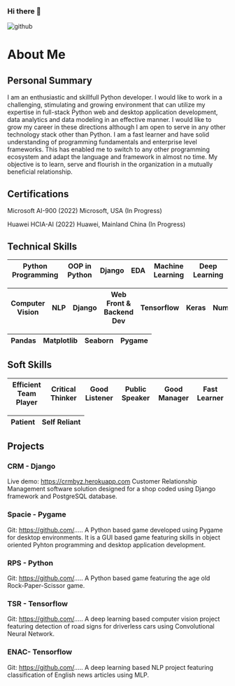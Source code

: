 ### Hi there 👋
![github](https://img.shields.io/badge/GitHub-000000?style=for-the-badge&logo=GitHub&logoColor=white)
# About Me
## Personal Summary 
I am an enthusiastic and skillfull Python developer. I would like to work in a challenging, stimulating and growing environment that can utilize my expertise in full-stack Python web and desktop application development, data analytics and data modeling in an effective manner. I would like to grow my career in these directions although I am open to serve in any other technology stack other than Python. I am a fast learner and have solid understanding of programming fundamentals and enterprise level frameworks. This has enabled me to switch to any other programming ecosystem and adapt the language and framework in almost no time. My objective is to learn, serve and flourish in the organization in a mutually beneficial relationship.

## Certifications
Microsoft AI-900 (2022) 
Microsoft, USA (In Progress)

Huawei HCIA-AI (2022) 
Huawei, Mainland China (In Progress)
<!--
**Zain0909012/Zain0909012** is a ✨ _special_ ✨ repository because its `README.md` (this file) appears on your GitHub profile.

Here are some ideas to get you started:

- 🔭 I’m currently working on ...
- 🌱 I’m currently learning ...
- 👯 I’m looking to collaborate on ...
- 🤔 I’m looking for help with ...
- 💬 Ask me about ...
- 📫 How to reach me: ...
- 😄 Pronouns: ...
- ⚡ Fun fact: ...
-->
## Technical Skills

|Python Programming  |OOP in Python | Django |EDA |Machine Learning |Deep Learning
| ------------- | ------------- | ------------- | ------------- | ------------- | ------------- 

|Computer Vision   |NLP | Django |Web Front & Backend Dev | Tensorflow |Keras |Numpy 
| ------------- | ------------- | ------------- | ------------- | ------------- | ------------- | ------------- 

|Pandas |Matplotlib |Seaborn | Pygame
| ------------- | ------------- | ------------- | -------------


## Soft Skills

|Efficient Team Player  |Critical Thinker |Good Listener |Public Speaker |Good Manager |Fast Learner
| ------------- | ------------- | ------------- | ------------- | ------------- | ------------- 

|Patient  |Self Reliant
| ------------- | -------------

## Projects
### CRM - Django
Live demo: https://crmbyz.herokuapp.com
Customer Relationship Management software solution designed for a shop coded using Django framework and PostgreSQL database.

### Spacie - Pygame
Git: https://github.com/.....
A Python based game developed using Pygame for desktop environments. It is a GUI based game featuring skills in object oriented Pyhton programming and desktop application development.

### RPS - Python
Git: https://github.com/.....
A Python based game featuring the age old Rock-Paper-Scissor game.

### TSR - Tensorflow
Git: https://github.com/.....
A deep learning based computer vision project featuring detection of road signs for driverless cars using Convolutional Neural Network.

### ENAC- Tensorflow
Git: https://github.com/.....
A deep learning based NLP project featuring classification of English news articles using MLP.
